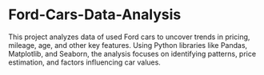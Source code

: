 # Ford-Cars-Data-Analysis
This project analyzes data of used Ford cars to uncover trends in pricing, mileage, age, and other key features. Using Python libraries like Pandas, Matplotlib, and Seaborn, the analysis focuses on identifying patterns, price estimation, and factors influencing car values. 
